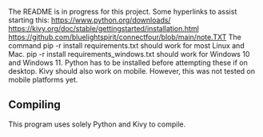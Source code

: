 The README is in progress for this project. Some hyperlinks to assist starting this:
https://www.python.org/downloads/
https://kivy.org/doc/stable/gettingstarted/installation.html
https://github.com/bluelightspirit/connectfour/blob/main/note.TXT
The command pip -r install requirements.txt should work for most Linux and Mac. pip -r install requirements_windows.txt should work for Windows 10 and Windows 11. Python has to be installed before attempting these if on desktop.
Kivy should also work on mobile. However, this was not tested on mobile platforms yet.

## Compiling
This program uses solely Python and Kivy to compile.
